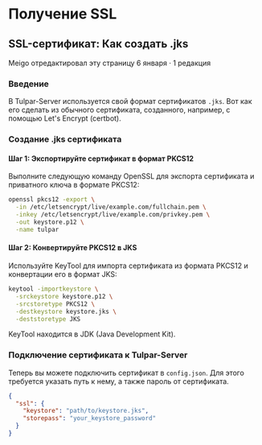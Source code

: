 # Получение SSL

## SSL-сертификат: Как создать .jks

Meigo отредактировал эту страницу 6 января · 1 редакция

### Введение

В Tulpar-Server используется свой формат сертификатов `.jks`. Вот как его сделать из обычного сертификата, созданного, например, с помощью Let's Encrypt (certbot).

### Создание .jks сертификата

#### Шаг 1: Экспортируйте сертификат в формат PKCS12

Выполните следующую команду OpenSSL для экспорта сертификата и приватного ключа в формате PKCS12:

```bash
openssl pkcs12 -export \
  -in /etc/letsencrypt/live/example.com/fullchain.pem \
  -inkey /etc/letsencrypt/live/example.com/privkey.pem \
  -out keystore.p12 \
  -name tulpar
```

#### Шаг 2: Конвертируйте PKCS12 в JKS

Используйте KeyTool для импорта сертификата из формата PKCS12 и конвертации его в формат JKS:

```bash
keytool -importkeystore \
  -srckeystore keystore.p12 \
  -srcstoretype PKCS12 \
  -destkeystore keystore.jks \
  -deststoretype JKS
```

KeyTool находится в JDK (Java Development Kit).

### Подключение сертификата к Tulpar-Server

Теперь вы можете подключить сертификат в `config.json`. Для этого требуется указать путь к нему, а также пароль от сертификата.

```json
{
  "ssl": {
    "keystore": "path/to/keystore.jks",
    "storepass": "your_keystore_password"
  }
}
```

